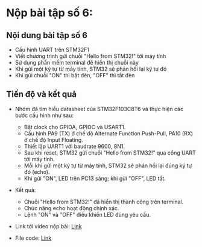 # Nộp bài tập số 6:

## Nội dung bài tập số 6

- Cấu hình UART trên STM32F1  
- Viết chương trình gửi chuỗi "Hello from STM32!" tới máy tính  
- Sử dụng phần mềm terminal để hiển thị chuỗi này  
- Khi gửi một ký tự từ máy tính, STM32 sẽ phản hồi lại ký tự đó  
- Khi gửi chuỗi "ON" thì bật đèn, "OFF" thì tắt đèn  

## Tiến độ và kết quả

- Nhóm đã tìm hiểu datasheet của STM32F103C8T6 và thực hiện các bước cấu hình như sau:

    + Bật clock cho GPIOA, GPIOC và USART1.  
    + Cấu hình PA9 (TX) ở chế độ Alternate Function Push-Pull, PA10 (RX) ở chế độ Input Floating.  
    + Thiết lập UART1 với baudrate 9600, 8N1.  
    + Sau khi reset, STM32 gửi chuỗi "Hello from STM32!" qua cổng UART tới máy tính.  
    + Mỗi khi gửi một ký tự từ máy tính, STM32 sẽ phản hồi lại đúng ký tự đó (echo).  
    + Khi gửi "ON", LED trên PC13 sáng; khi gửi "OFF", LED tắt.  

- Kết quả:  
    + Chuỗi "Hello from STM32!" đã hiển thị thành công trên terminal.  
    + Chức năng echo hoạt động chính xác.  
    + Lệnh "ON" và "OFF" điều khiển LED đúng yêu cầu.  

- Link tới video nộp bài: [Link]()

- File code: [Link]()
